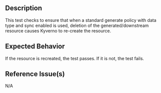 ## Description

This test checks to ensure that when a standard generate policy with data type and sync enabled is used, deletion of the generated/downstream resource causes Kyverno to re-create the resource.

## Expected Behavior

If the resource is recreated, the test passes. If it is not, the test fails.

## Reference Issue(s)

N/A